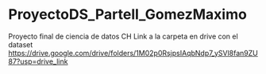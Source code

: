 # ProyectoDS_Partell_GomezMaximo
Proyecto final de ciencia de datos CH
Link a la carpeta en drive con el dataset
https://drive.google.com/drive/folders/1M02p0RsjpsIAqbNdp7_ySVl8fan9ZU87?usp=drive_link
